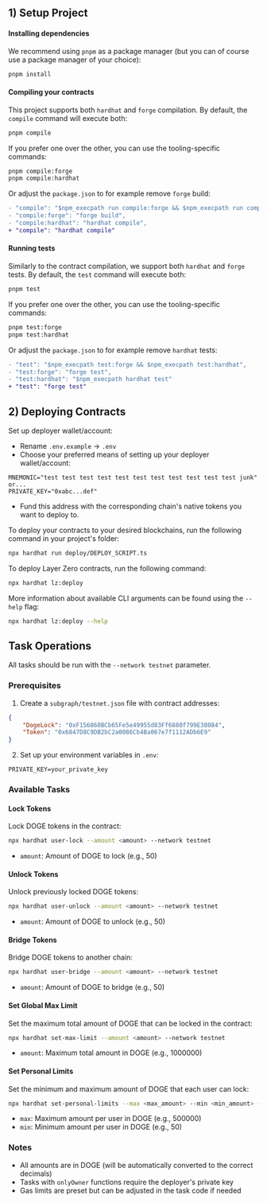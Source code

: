 ## 1) Setup Project

#### Installing dependencies

We recommend using `pnpm` as a package manager (but you can of course use a package manager of your choice):

```bash
pnpm install
```

#### Compiling your contracts

This project supports both `hardhat` and `forge` compilation. By default, the `compile` command will execute both:

```bash
pnpm compile
```

If you prefer one over the other, you can use the tooling-specific commands:

```bash
pnpm compile:forge
pnpm compile:hardhat
```

Or adjust the `package.json` to for example remove `forge` build:

```diff
- "compile": "$npm_execpath run compile:forge && $npm_execpath run compile:hardhat",
- "compile:forge": "forge build",
- "compile:hardhat": "hardhat compile",
+ "compile": "hardhat compile"
```

#### Running tests

Similarly to the contract compilation, we support both `hardhat` and `forge` tests. By default, the `test` command will execute both:

```bash
pnpm test
```

If you prefer one over the other, you can use the tooling-specific commands:

```bash
pnpm test:forge
pnpm test:hardhat
```

Or adjust the `package.json` to for example remove `hardhat` tests:

```diff
- "test": "$npm_execpath test:forge && $npm_execpath test:hardhat",
- "test:forge": "forge test",
- "test:hardhat": "$npm_execpath hardhat test"
+ "test": "forge test"
```

## 2) Deploying Contracts

Set up deployer wallet/account:

- Rename `.env.example` -> `.env`
- Choose your preferred means of setting up your deployer wallet/account:

```
MNEMONIC="test test test test test test test test test test test junk"
or...
PRIVATE_KEY="0xabc...def"
```

- Fund this address with the corresponding chain's native tokens you want to deploy to.

To deploy your contracts to your desired blockchains, run the following command in your project's folder:

```bash
npx hardhat run deploy/DEPLOY_SCRIPT.ts
```

To deploy Layer Zero contracts, run the following command:

```bash
npx hardhat lz:deploy
```

More information about available CLI arguments can be found using the `--help` flag:

```bash
npx hardhat lz:deploy --help
```

## Task Operations

All tasks should be run with the `--network testnet` parameter.

### Prerequisites

1. Create a `subgraph/testnet.json` file with contract addresses:
```json
{
    "DogeLock": "0xF156860BCb65Fe5e49955d83Ff6880f799E38084",
    "Token": "0x6847D8C9DB2bC2a0086Cb4Ba067e7f1112ADb6E9"
}
```

2. Set up your environment variables in `.env`:
```env
PRIVATE_KEY=your_private_key
```

### Available Tasks

#### Lock Tokens
Lock DOGE tokens in the contract:
```bash
npx hardhat user-lock --amount <amount> --network testnet
```
- `amount`: Amount of DOGE to lock (e.g., 50)

#### Unlock Tokens
Unlock previously locked DOGE tokens:
```bash
npx hardhat user-unlock --amount <amount> --network testnet
```
- `amount`: Amount of DOGE to unlock (e.g., 50)

#### Bridge Tokens
Bridge DOGE tokens to another chain:
```bash
npx hardhat user-bridge --amount <amount> --network testnet
```
- `amount`: Amount of DOGE to bridge (e.g., 50)

#### Set Global Max Limit
Set the maximum total amount of DOGE that can be locked in the contract:
```bash
npx hardhat set-max-limit --amount <amount> --network testnet
```
- `amount`: Maximum total amount in DOGE (e.g., 1000000)

#### Set Personal Limits
Set the minimum and maximum amount of DOGE that each user can lock:
```bash
npx hardhat set-personal-limits --max <max_amount> --min <min_amount> --network testnet
```
- `max`: Maximum amount per user in DOGE (e.g., 500000)
- `min`: Minimum amount per user in DOGE (e.g., 50)

### Notes
- All amounts are in DOGE (will be automatically converted to the correct decimals)
- Tasks with `onlyOwner` functions require the deployer's private key
- Gas limits are preset but can be adjusted in the task code if needed
